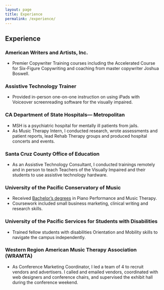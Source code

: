 ```yaml
---
layout: page
title: Experience
permalink: /experience/
---
```


<main>

<h2 class="text-center">Experience</h2>

<h3>American Writers and Artists, Inc.</h3>
<ul>
  <li> Premier Copywriter Training courses including the Accelerated Course for Six-Figure Copywriting and coaching from master copywriter Joshua Boswell. </li>
</ul> 

<h3> Assistive Technology Trainer </h3>
<ul>
  <li> Provided in-person one-on-one instruction on using iPads with Voiceover screenreading software for the visually impaired. </li>
</ul>

<h3> CA Department of State Hospitals— Metropolitan </h3>
<ul>
  <li> MSH is a psychiatric hospital for mentally ill patients from jails.  </li>
  <li> As Music Therapy Intern, I conducted research, wrote assessments and patient reports, lead Rehab Therapy groups and produced hospital concerts and events. </li>
</ul>

<h3> Santa Cruz County Office of Education </h3>
<ul>
  <li> As an Assistive Technology Consultant, I conducted trainings remotely and in person to teach Teachers of the Visually Impaired and their students to use assistive technology hardware. </li>
</ul>

<h3> University of the Pacific Conservatory of Music  </h3>
<ul>
  <li> Received <a href="www.Pacific.edu">Bachelor’s degrees</a> in Piano Performance and Music Therapy. </li>
  <li> Coursework included small business marketing, clinical writing and research skills.  </li>
</ul>

<h3> University of the Pacific Services for Students with Disabilities  </h3>
<ul>
  <li> Trained fellow students with disabilities Orientation and Mobility skills to navigate the campus independently.  </li>
</ul>

<h3> Western Region American Music Therapy Association (WRAMTA) </h3>
<ul>
  <li> As Conference Marketing Coordinator, I led a team of 4 to recruit vendors and advertisers. I called and emailed vendors, coordinated with web designers and conference chairs, and supervised the exhibit hall during the conference weekend. </li>
</ul>

</main>